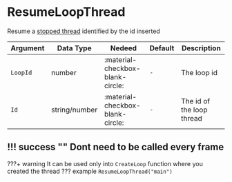 # ResumeLoopThread
Resume a [stopped thread](https://utility-library.github.io/client/native/StopLoopThread/) identified by the id inserted

| Argument              | Data Type                            | Nedeed                    | Default         | Description
| ----------------------| ------------------------------------ | ------------------------- |-----------------|-------------
| `LoopId`                | number | :material-checkbox-blank-circle: | `-` | The loop id
| `Id`                | string/number | :material-checkbox-blank-circle: | `-` | The id of the loop thread

!!! success ""
    Dont need to be called every frame
---
???+ warning
    It can be used only into `CreateLoop` function where you created the thread
??? example
    ```
    ResumeLoopThread("main")
    ```